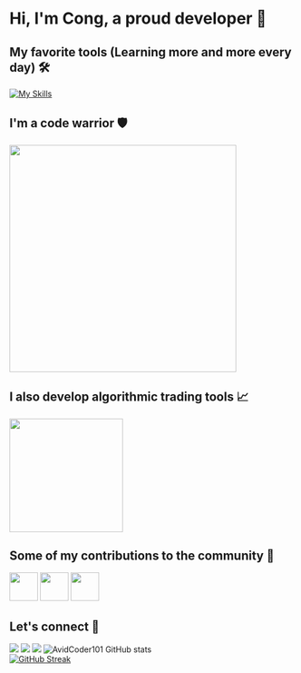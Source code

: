 # Hi, I'm Cong, a proud developer :wave:
## My favorite tools (Learning more and more every day) :hammer_and_wrench:
[![My Skills](https://skillicons.dev/icons?i=cs,java,dart,js,ts,go,py,solidity,dotnet,nodejs,spring,django,react,redux,flutter,postgres,mongodb,redis,rabbitmq,azure,firebase,aws,docker)](https://skillicons.dev)
## I'm a code warrior :shield:
[<img src= "https://www.codewars.com/users/NooberCong/badges/large" width= "400"/>](https://www.codewars.com/users/NooberCong)
## I also develop algorithmic trading tools :chart_with_upwards_trend:
[<img src= "https://c.mql5.com/avatar/2023/7/64c24d56-2cf0_big.png" width= "200"/>](https://www.mql5.com/en/users/noobercong)
## Some of my contributions to the community :medal_sports:
[<img src= "https://lh3.googleusercontent.com/nzWi3WmYgS3HARszP2muKxgRSarz5542kkgMkOyuIGKKmJiLn7ej9pd-BaAmu-wUen1Yz8MgzOUld5oTcGenCUpV2w=w128-h128-e365-rj-sc0x00ffffff" width= "50"/>](https://chrome.google.com/webstore/detail/coursera-auto-grade/dhilaplakgolmkllgaoiodmfcbmidalf)
[<img src= "https://lh3.googleusercontent.com/uTguMYS33JMvdhvJuvjHRBfZoauJjoJFhcPkStHsuu4hUNv67fsJrUYvuuriyOrj2oc9EWFgZyTH_obYFr7wVcEI3w=w128-h128-e365-rj-sc0x00ffffff" width= "50"/>](https://chrome.google.com/webstore/detail/edunext-auto-star/ndihnkpljccejlopfngigdlnfmfgpmfk)
[<img src= "https://api.nuget.org/v3-flatcontainer/noobercong.dynamicinclude/1.1.1/icon" width= "50"/>](https://www.nuget.org/packages/NooberCong.DynamicInclude/)
## Let's connect :handshake:	
<a href="https://www.linkedin.com/in/nguy%E1%BB%85n-th%C3%A0nh-c%C3%B4ng-20a7a9174/"><img src="https://img.shields.io/badge/-Nguyen%20Thanh%20Cong-0077B5?style=flat&logo=Linkedin&logoColor=white"/></a>
<a href="https://www.facebook.com/toseetheworldistolive/"><img src="https://img.shields.io/badge/-Nguyen%20Thanh%20Cong-1877F2?style=flat&logo=Facebook&logoColor=white"/></a>
<a href="mailto:noobercong@gmail.com"><img src="https://img.shields.io/badge/-noobercong@gmail.com-D14836?style=flat&logo=Gmail&logoColor=white"/></a>
![AvidCoder101 GitHub stats](https://github-readme-stats.vercel.app/api?username=NooberCong&show_icons=true&theme=dark)
<br>
[![GitHub Streak](https://github-readme-streak-stats.herokuapp.com/?user=NooberCong&theme=dark)](https://git.io/streak-stats)
